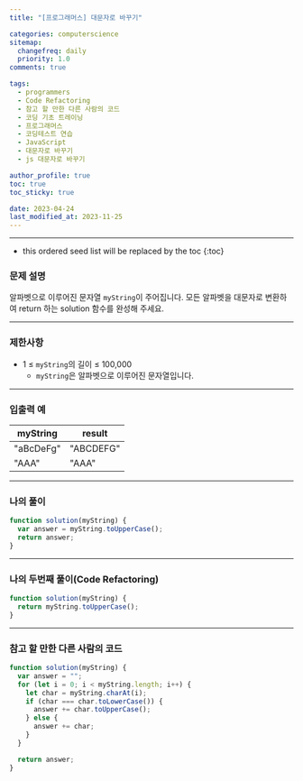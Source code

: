 ```yaml
---
title: "[프로그래머스] 대문자로 바꾸기"

categories: computerscience
sitemap:
  changefreq: daily
  priority: 1.0
comments: true

tags:
  - programmers
  - Code Refactoring
  - 참고 할 만한 다른 사람의 코드
  - 코딩 기초 트레이닝
  - 프로그래머스
  - 코딩테스트 연습
  - JavaScript
  - 대문자로 바꾸기
  - js 대문자로 바꾸기

author_profile: true
toc: true
toc_sticky: true

date: 2023-04-24
last_modified_at: 2023-11-25
---
```


---

<!-- prettier-ignore -->
* this ordered seed list will be replaced by the toc 
{:toc}

### 문제 설명

알파벳으로 이루어진 문자열 `myString`이 주어집니다. 모든 알파벳을 대문자로 변환하여 return 하는 solution 함수를 완성해 주세요.

---

### 제한사항

- 1 ≤ `myString`의 길이 ≤ 100,000
  - `myString`은 알파벳으로 이루어진 문자열입니다.

---

### 입출력 예

| myString  | result    |
| --------- | --------- |
| "aBcDeFg" | "ABCDEFG" |
| "AAA"     | "AAA"     |

---

### 나의 풀이

```jsx
function solution(myString) {
  var answer = myString.toUpperCase();
  return answer;
}
```

---

### 나의 두번째 풀이(Code Refactoring)

```jsx
function solution(myString) {
  return myString.toUpperCase();
}
```

---

### 참고 할 만한 다른 사람의 코드

```jsx
function solution(myString) {
  var answer = "";
  for (let i = 0; i < myString.length; i++) {
    let char = myString.charAt(i);
    if (char === char.toLowerCase()) {
      answer += char.toUpperCase();
    } else {
      answer += char;
    }
  }

  return answer;
}
```
